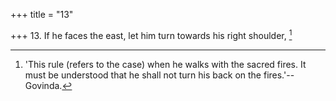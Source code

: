 +++
title = "13"

+++
13. If he faces the east, let him turn towards his right shoulder, [^9] 


[^9]:  'This rule (refers to the case) when he walks with the sacred fires. It must be understood that he shall not turn his back on the fires.'--Govinda.
